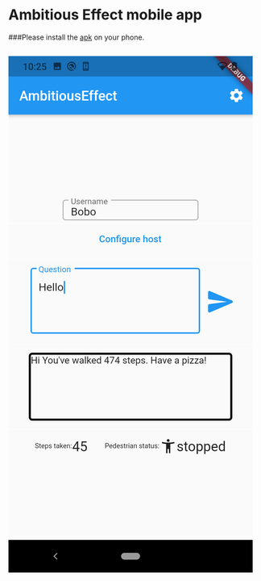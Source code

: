 # Ambitious Effect mobile app

###Please install the [apk](./ambitious_effect_app.apk) on your phone.

## ![screenshot](./img/screenshot.png)
